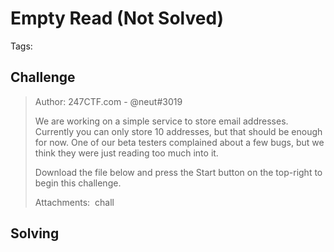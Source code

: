 # Empty Read (Not Solved)

Tags:

## Challenge

>Author: 247CTF.com - @neut#3019
>
>We are working on a simple service to store email addresses. Currently you can only store 10 addresses, but that should be enough for now. One of our beta testers complained about a few bugs, but we think they were just reading too much into it.
>
>Download the file below and press the Start button on the top-right to begin this challenge.
>
>Attachments:  chall



## Solving
